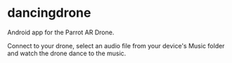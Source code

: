 dancingdrone
============

Android app for the Parrot AR Drone.

Connect to your drone, select an audio file from your device's Music folder and watch the drone dance to the music.
